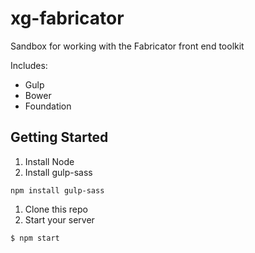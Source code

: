 # xg-fabricator
Sandbox for working with the Fabricator front end toolkit

Includes:

* Gulp
* Bower
* Foundation


## Getting Started

1. Install Node
1. Install gulp-sass

```
npm install gulp-sass
```

1. Clone this repo
1. Start your server

```
$ npm start
```